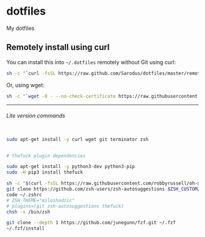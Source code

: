 # dotfiles
My dotfiles


## Remotely install using curl

You can install this into `~/.dotfiles` remotely without Git using curl:

```sh
sh -c "`curl -fsSL https://raw.github.com/Sarodus/dotfiles/master/remote_setup.sh`"
```

Or, using wget:

```sh
sh -c "`wget -O - --no-check-certificate https://raw.githubusercontent.com/Sarodus/dotfiles/master/remote_setup.sh`"
```


___

###### Lite version commands


``` sh

sudo apt-get install -y curl wget git terminator zsh


# thefuck plugin dependencies

sudo apt-get install -y python3-dev python3-pip
sudo -H pip3 install thefuck

sh -c "$(curl -fsSL https://raw.githubusercontent.com/robbyrussell/oh-my-zsh/master/tools/install.sh)"
git clone https://github.com/zsh-users/zsh-autosuggestions $ZSH_CUSTOM/plugins/zsh-autosuggestions
code ~/.zshrc
# ZSH_THEME="miloshadzic"
# plugins=(git zsh-autosuggestions thefuck)
chsh -s /bin/zsh

git clone --depth 1 https://github.com/junegunn/fzf.git ~/.fzf
~/.fzf/install

```
